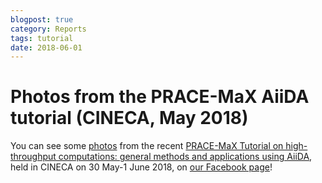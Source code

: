 ```yaml
---
blogpost: true
category: Reports
tags: tutorial
date: 2018-06-01
---
```


# Photos from the PRACE-MaX AiiDA tutorial (CINECA, May 2018)

You can see some [photos](https://www.facebook.com/media/set/?set=a.832898416917681.1073741841.254260741448121&type=1&l=d8cf65a9fa) from the recent [PRACE-MaX Tutorial on high-throughput computations: general methods and applications using AiiDA](https://events.prace-ri.eu/event/709/), held in CINECA on 30 May-1 June 2018, on [our Facebook page](https://www.facebook.com/media/set/?set=a.832898416917681.1073741841.254260741448121&type=1&l=d8cf65a9fa)!
